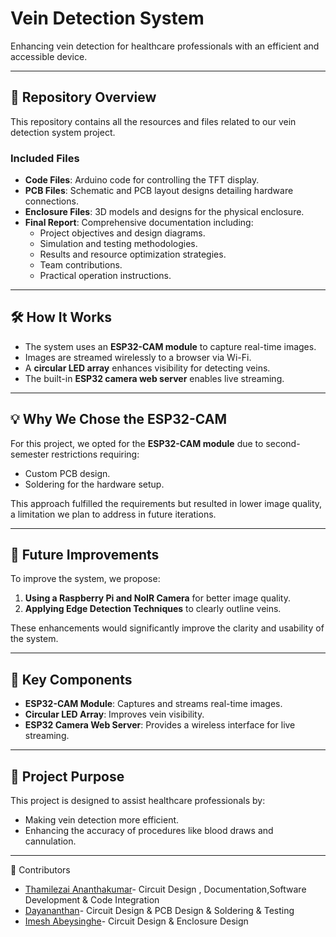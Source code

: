 # Vein Detection System  

Enhancing vein detection for healthcare professionals with an efficient and accessible device.  

---  

## 📂 Repository Overview  

This repository contains all the resources and files related to our vein detection system project.  

### **Included Files**  
- **Code Files**: Arduino code for controlling the TFT display.  
- **PCB Files**: Schematic and PCB layout designs detailing hardware connections.  
- **Enclosure Files**: 3D models and designs for the physical enclosure.  
- **Final Report**: Comprehensive documentation including:  
  - Project objectives and design diagrams.  
  - Simulation and testing methodologies.  
  - Results and resource optimization strategies.  
  - Team contributions.  
  - Practical operation instructions.  

---  

## 🛠️ How It Works  

- The system uses an **ESP32-CAM module** to capture real-time images.  
- Images are streamed wirelessly to a browser via Wi-Fi.  
- A **circular LED array** enhances visibility for detecting veins.  
- The built-in **ESP32 camera web server** enables live streaming.  

---

## 💡 Why We Chose the ESP32-CAM  

For this project, we opted for the **ESP32-CAM module** due to second-semester restrictions requiring:  
- Custom PCB design.  
- Soldering for the hardware setup.  

This approach fulfilled the requirements but resulted in lower image quality, a limitation we plan to address in future iterations.  

---

## 🚀 Future Improvements  

To improve the system, we propose:  
1. **Using a Raspberry Pi and NoIR Camera** for better image quality.  
2. **Applying Edge Detection Techniques** to clearly outline veins.  

These enhancements would significantly improve the clarity and usability of the system.  

---

## 🔑 Key Components  

- **ESP32-CAM Module**: Captures and streams real-time images.  
- **Circular LED Array**: Improves vein visibility.  
- **ESP32 Camera Web Server**: Provides a wireless interface for live streaming.  

---

## 🎯 Project Purpose  

This project is designed to assist healthcare professionals by:  
- Making vein detection more efficient.  
- Enhancing the accuracy of procedures like blood draws and cannulation.  

---
👥 Contributors
- [Thamilezai Ananthakumar](https://github.com/ThamilezaiAnanthakumar)- Circuit Design , Documentation,Software Development & Code Integration
- [Dayananthan](https://github.com/Dayananthan2021)- Circuit Design & PCB Design & Soldering & Testing
- [Imesh Abeysinghe](https://github.com/1234imesh)- Circuit Design & Enclosure Design

